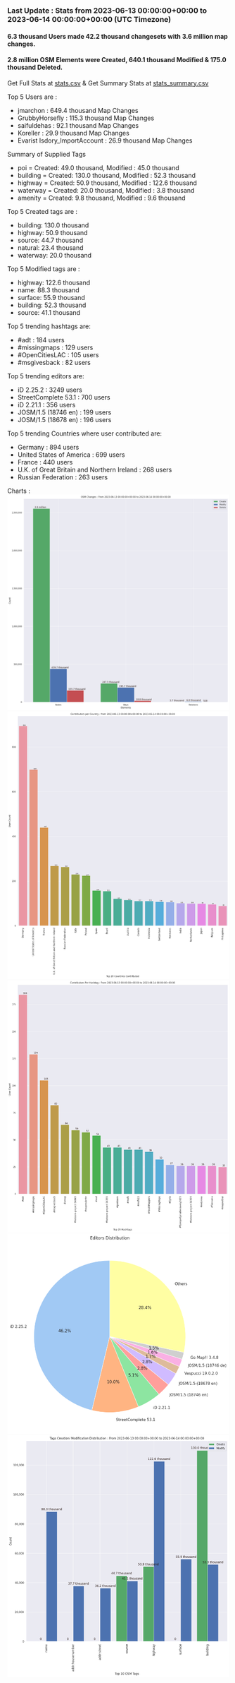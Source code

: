 ### Last Update : Stats from 2023-06-13 00:00:00+00:00 to 2023-06-14 00:00:00+00:00 (UTC Timezone)

#### 6.3 thousand Users made 42.2 thousand changesets with 3.6 million map changes.
#### 2.8 million OSM Elements were Created, 640.1 thousand Modified & 175.0 thousand Deleted.
Get Full Stats at [stats.csv](/stats/Global/Daily/stats.csv)
 & Get Summary Stats at [stats_summary.csv](/stats/Global/Daily/stats_summary.csv)

Top 5 Users are : 
- jmarchon : 649.4 thousand Map Changes
- GrubbyHorsefly : 115.3 thousand Map Changes
- saifuldehas : 92.1 thousand Map Changes
- Koreller : 29.9 thousand Map Changes
- Evarist Isdory_ImportAccount : 26.9 thousand Map Changes

Summary of Supplied Tags
- poi = Created: 49.0 thousand, Modified : 45.0 thousand
- building = Created: 130.0 thousand, Modified : 52.3 thousand
- highway = Created: 50.9 thousand, Modified : 122.6 thousand
- waterway = Created: 20.0 thousand, Modified : 3.8 thousand
- amenity = Created: 9.8 thousand, Modified : 9.6 thousand


Top 5 Created tags are :
- building: 130.0 thousand
- highway: 50.9 thousand
- source: 44.7 thousand
- natural: 23.4 thousand
- waterway: 20.0 thousand


Top 5 Modified tags are :
- highway: 122.6 thousand
- name: 88.3 thousand
- surface: 55.9 thousand
- building: 52.3 thousand
- source: 41.1 thousand


Top 5 trending hashtags are:
- #adt : 184 users
- #missingmaps : 129 users
- #OpenCitiesLAC : 105 users
- #msgivesback : 82 users


Top 5 trending editors are:
- iD 2.25.2 : 3249 users
- StreetComplete 53.1 : 700 users
- iD 2.21.1 : 356 users
- JOSM/1.5 (18746 en) : 199 users
- JOSM/1.5 (18678 en) : 196 users


Top 5 trending Countries where user contributed are:
- Germany : 894 users
- United States of America : 699 users
- France : 440 users
- U.K. of Great Britain and Northern Ireland : 268 users
- Russian Federation : 263 users


 Charts : 
![Alt text](./stats_osm_changes.png) 
![Alt text](./stats_users_per_country.png) 
![Alt text](./stats_users_per_hashtag.png) 
![Alt text](./stats_editors_pie_chart.png) 
![Alt text](./stats_tags.png) 
